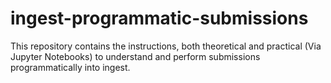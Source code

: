 # ingest-programmatic-submissions

This repository contains the instructions, both theoretical and practical (Via Jupyter Notebooks) to understand and
perform submissions programmatically into ingest.